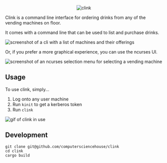 <center>
<img src="https://user-images.githubusercontent.com/48024900/194197157-5a8d9200-c66a-42d1-8ca5-782a81315469.png" alt="clink">
</center>

Clink is a command line interface for ordering drinks from any of the vending machines on floor.

It comes with a command line that can be used to list and purchase drinks.

![screenshot of a cli with a list of machines and their offerings](https://user-images.githubusercontent.com/42927786/157095410-d208a41d-adcb-4991-b9c1-3e7a8ed38f8f.png)

Or, if you prefer a more graphical experience, you can use the ncurses UI.

![screenshot of an ncurses selection menu for selecting a vending machine](https://user-images.githubusercontent.com/42927786/157095299-7c97a0a0-9bb7-4366-ba4f-94324189b950.png)

## Usage

To use clink, simply...

1. Log onto any user machine
2. Run `kinit` to get a kerberos token 
3. Run `clink`

![gif of clink in use](https://user-images.githubusercontent.com/42927786/157098855-302db1ed-13b8-4be5-b1bf-4431ea83e92f.gif)

## Development
```
git clone git@github.com/computersciencehouse/clink
cd clink
cargo build
```
